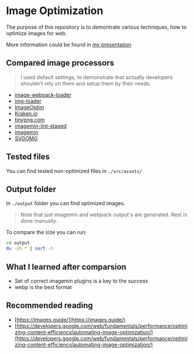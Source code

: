 # Image Optimization

The purpose of this repository is to demontrate various techniques, how to optimize images for web.

More information could be found in [my presentation](https://docs.google.com/presentation/d/1ejuuSkiip82594a3tNl_wshZng6dCLxneFnFMhdS5iM/edit?usp=sharing)

## Compared image processors

> I used default settings, to demonstrate that actually developers shouldn't rely on them and setup them by their needs.

- [image-webpack-loader](https://github.com/tcoopman/image-webpack-loader)
- [img-loader](https://github.com/vanwagonet/img-loader)
- [ImageOptim](https://imageoptim.com/)
- [Kraken.io](https://kraken.io/)
- [tinypng.com](https://tinypng.com/)
- [imagemin-lint-staged](https://github.com/tomchentw/imagemin-lint-staged/)
- [imagemin](https://github.com/imagemin/imagemin)
- [SVGOMG](https://jakearchibald.github.io/svgomg/)

## Tested files

You can find tested non-optimized files in `./src/assets/`

## Output folder

In `./output` folder you can find optimized images.

> Note that just imagemin and webpack output's are generated. Rest is done manually.

To compare the size you can run:

```bash
cd output
du -sh * | sort -h
```

## What I learned after comparsion

- Set of correct imagemin plugins is a key to the success
- webp is the best format

## Recommended reading

- [https://images.guide/](https://images.guide/)
- [https://developers.google.com/web/fundamentals/performance/optimizing-content-efficiency/automating-image-optimization/](https://developers.google.com/web/fundamentals/performance/optimizing-content-efficiency/automating-image-optimization/)
